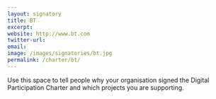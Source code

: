 ```yaml
---
layout: signatory
title: BT
excerpt: 
website: http://www.bt.com
twitter-url: 
email: 
image: /images/signatories/bt.jpg
permalink: /charter/bt/
---
```


Use this space to tell people why your organisation signed the Digital Participation Charter and which projects you are supporting.
